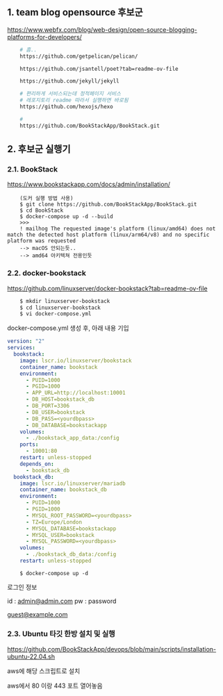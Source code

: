 ## 1. team blog opensource 후보군

https://www.webfx.com/blog/web-design/open-source-blogging-platforms-for-developers/

```bash
    # 흠..
    https://github.com/getpelican/pelican/

    https://github.com/jsantell/poet?tab=readme-ov-file

    https://github.com/jekyll/jekyll

    # 편리하게 서비스되는데 정적페이지 서비스
    # 레포지토리 readme 따라서 실행하면 바로됨
    https://github.com/hexojs/hexo

    #
    https://github.com/BookStackApp/BookStack.git
```

## 2. 후보군 실행기

### 2.1. BookStack
    
https://www.bookstackapp.com/docs/admin/installation/

```
    (도커 실행 방법 사용)
    $ git clone https://github.com/BookStackApp/BookStack.git
    $ cd BookStack
    $ docker-compose up -d --build
    >>>
    ! mailhog The requested image's platform (linux/amd64) does not match the detected host platform (linux/arm64/v8) and no specific platform was requested   
    --> macOS 안되는듯..
    --> amd64 아키텍쳐 전용인듯
```

### 2.2. docker-bookstack

https://github.com/linuxserver/docker-bookstack?tab=readme-ov-file

```bash
    $ mkdir linuxserver-bookstack
    $ cd linuxserver-bookstack
    $ vi docker-compose.yml
```

docker-compose.yml 생성 후, 아래 내용 기입    

```yaml
version: "2"
services:
  bookstack:
    image: lscr.io/linuxserver/bookstack
    container_name: bookstack
    environment:
      - PUID=1000
      - PGID=1000
      - APP_URL=http://localhost:10001
      - DB_HOST=bookstack_db
      - DB_PORT=3306
      - DB_USER=bookstack
      - DB_PASS=<yourdbpass>
      - DB_DATABASE=bookstackapp
    volumes:
      - ./bookstack_app_data:/config
    ports:
      - 10001:80
    restart: unless-stopped
    depends_on:
      - bookstack_db
  bookstack_db:
    image: lscr.io/linuxserver/mariadb
    container_name: bookstack_db
    environment:
      - PUID=1000
      - PGID=1000
      - MYSQL_ROOT_PASSWORD=<yourdbpass>
      - TZ=Europe/London
      - MYSQL_DATABASE=bookstackapp
      - MYSQL_USER=bookstack
      - MYSQL_PASSWORD=<yourdbpass>
    volumes:
      - ./bookstack_db_data:/config
    restart: unless-stopped
```

```
    $ docker-compose up -d
```

로그인 정보

id : admin@admin.com
pw : password

guest@example.com

### 2.3. Ubuntu 타깃 한방 설치 및 실행

https://github.com/BookStackApp/devops/blob/main/scripts/installation-ubuntu-22.04.sh

aws에 해당 스크립트로 설치

aws에서 80 이랑 443 포트 열어놓음